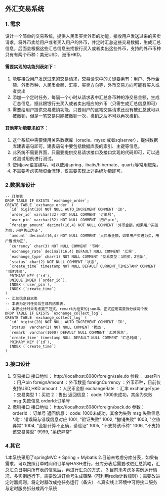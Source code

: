 ## 外汇交易系统

### 1. 需求
设计一个简单的交易系统，提供人民币买卖外币的功能，接收用户发送过来的买卖请求，将外币卖给用户或者买入用户的外币，并定时汇总这些交易数据，生成汇总信息，后面会根据这些汇总信息去找银行买入或者卖出这些外币，支持的外币币种只有有两个币种：美元USD、港币HKD，

#### 需要实现的功能列表如下：

1. 能够接受用户发送过来的交易请求，交易请求中的关键要素有：用户、外币金额、外币币种、人民币金额、汇率、买卖方向等，外币交易方向可能有买入或者卖出
2. 添加一个定时任务，每隔一个小时从请求表中汇总各币种的净交易金额，生成汇总信息，据此跟银行去买入或者卖出相应的外币（只需生成汇总信息即可）
3. 需要给用户提供交易撤销功能，只要用户的这笔交易请求还没有被汇总就可以被撤销，但是一笔交易只能被撤销一次，撤销之后不可以再次撤销。

#### 其他非功能要求如下：

1. 这个系统中需要使用关系数据库（oracle、mysql或者sqlserver），提供数据库建表语句即可，建表语句中要包括数据库表的索引、主键等信息。
2. 此系统不需要界面，只需要提供交易请求接口及接口实现的代码即可，可以通过测试用例进行测试。
3. 使用java语言编写，可以使用spring、ibatis/hibernate、quartz等常用框架。
4. 不需要考虑实际资金流转，仅需要实现上述系统功能即可。

### 2.数据库设计

```
-- 订单表
DROP TABLE IF EXISTS `exchange_order`;
CREATE TABLE `exchange_order` (
  `id` bigint(20) NOT NULL AUTO_INCREMENT COMMENT 'ID',
  `order_id` varchar(32) NOT NULL COMMENT '订单号',
  `user_pin` varchar(32) NOT NULL COMMENT '用户pin',
  `foreign_amount` decimal(16,4) NOT NULL COMMENT '外币金额，如果用户买进为负，用户售出为正',
  `amount` decimal(16,4) NOT NULL COMMENT '人民币金额，如果用户买进为负，用户售出为正',
  `currency` char(3) NOT NULL COMMENT '币种',
  `exchange_rate` decimal(16,4) DEFAULT NULL COMMENT '汇率',
  `exchange_type` char(1) NOT NULL COMMENT '交易类型：1购买，2售出',
  `status` char(2) NOT NULL COMMENT '状态',
  `create_time` timestamp NOT NULL DEFAULT CURRENT_TIMESTAMP COMMENT '创建时间',
  PRIMARY KEY (`id`),
  UNIQUE INDEX (`order_id`),
  INDEX (`user_pin`),
  INDEX (`create_time`)
)
-- 汇总信息日志表
-- 本表为定时任务后生成的结果表，
-- 本表设计时未考虑第三范式，remark为结果的json串，正式应用需要拆分成两个表
DROP TABLE IF EXISTS `exchange_collect_log`;
CREATE TABLE `exchange_collect_log` (
  `id` bigint(20) NOT NULL AUTO_INCREMENT COMMENT 'ID',
  `status` varchar(2) NOT NULL COMMENT '状态',
  `remark` varchar(1000) DEFAULT NULL COMMENT '汇总信息',
  `create_time` timestamp NULL DEFAULT NULL COMMENT '汇总时间',
  PRIMARY KEY (`id`),
  INDEX (`create_time`)
)
```

### 3.接口设计
1. 交易接口
    接口地址： http://localhost:8080/foreign/sale.do
    参数：      userPin ：用户pin
               foreignAmount ：外币数量
               foreignCurrency ：外币币种，目前仅支持USD,HKD
               amount ：人民币金额
               exchangeRate ：汇率
               exchangeType ：交易类型 1：买进 2：售出
    返回信息：
                   code: 1000未成功，其余为失败
                   msg:失败信息
                   orderId:订单号
2. 撤销接口
    接口地址： http://localhost:8080/foreign/back.do
            参数：      orderId ：订单号
            返回信息：
                           code: 1000未成功，其余为失败
                           msg:失败信息
*.附：错误码与错误信息对应
   1001, "验证失败"
   1002, "撤销失败"
   1003, "空值异常"
   1004, "金额计算不正确，请验证"
   1005, "不支持该币种"
   1006, "不支持该交易类型"
   9999, "系统异常"

### 4.其它

1.本系统采用了springMVC + Spring + Mybatis
2.目前未考虑分库分表，如果有需求，可以按照订单时间和订单号HASH进行，分库分表后需要改进汇总策略，汇总汇总日期内所有表的信息后，再进行汇总的方式，
3.目前未考虑多实例运行情况，多实例运行下，需要改进订单号生成策略（可利用redis计数规则）；需要改进定时器规则，将定时器改成抢任务运行（备灾）
4.真实线上环境中可将接口服务与定时服务拆分成两个系统
